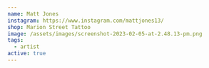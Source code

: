 ```yaml
---
name: Matt Jones
instagram: https://www.instagram.com/mattjones13/
shop: Marion Street Tattoo
image: /assets/images/screenshot-2023-02-05-at-2.48.13-pm.png
tags:
  - artist
active: true
---
```

